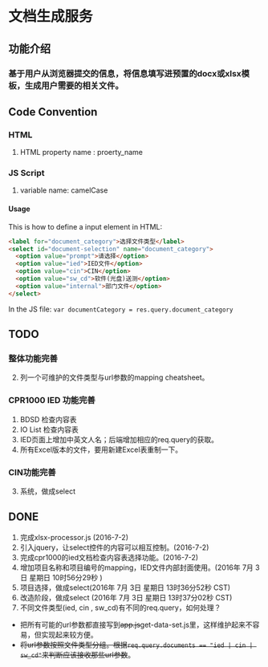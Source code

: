 # 文档生成服务
## 功能介绍
### 基于用户从浏览器提交的信息，将信息填写进预置的docx或xlsx模板，生成用户需要的相关文件。

## Code Convention
### HTML
1. HTML property name : proerty_name
### JS Script
1. variable name: camelCase
#### Usage
This is how to define a input element in HTML:

```html
<label for="document_category">选择文件类型</label>
<select id="document-selection" name="document_category">
  <option value="prompt">请选择</option> 
  <option value="ied">IED文件</option> 
  <option value="cin">CIN</option> 
  <option value="sw_cd">软件(光盘)送测</option> 
  <option value="internal">部门文件</option> 
</select>
```

In the JS file:
`var documentCategory = res.query.document_category`

## TODO
### 整体功能完善
2. 列一个可维护的文件类型与url参数的mapping cheatsheet。

### CPR1000 IED 功能完善
1. BDSD 检查内容表
2. IO List 检查内容表
3. IED页面上增加中英文人名；后端增加相应的req.query的获取。
4. 所有Excel版本的文件，要用新建Excel表重制一下。

### CIN功能完善
3. 系统，做成select



## DONE
1. 完成xlsx-processor.js (2016-7-2)
2. 引入jquery，让select控件的内容可以相互控制。(2016-7-2)
3. 完成cpr1000的ied文档检查内容表选择功能。(2016-7-2)
3. 增加项目名称和项目编号的mapping，IED文件内部封面使用。(2016年 7月 3日 星期日 10时56分29秒 )
1. 项目选择，做成select(2016年 7月 3日 星期日 13时36分52秒 CST)
2. 改造阶段，做成select (2016年 7月 3日 星期日 13时37分02秒 CST)
1. 不同文件类型(ied, cin , sw_cd)有不同的req.query，如何处理？
  - 把所有可能的url参数都直接写到~~app.js~~get-data-set.js里，这样维护起来不容易，但实现起来较方便。
  - ~~将url参数按照文件类型分组。根据`req.query.documents == "ied | cin | sw_cd"`来判断应该接收那些url参数~~。
